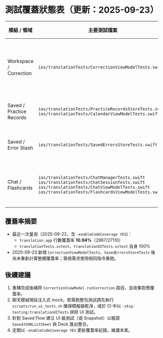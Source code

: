 # 測試覆蓋狀態表（更新：2025-09-23）

| 模組 / 領域 | 主要測試檔案 | 最近驗證指令 | 當前狀態 | 覆蓋重點 | 仍待補強 |
| --- | --- | --- | --- | --- | --- |
| Workspace / Correction | `ios/translationTests/CorrectionViewModelTests.swift` | `xcodebuild -project ios/translation.xcodeproj -scheme translation -destination 'platform=iOS Simulator,name=iPhone 16' test -only-testing:translationTests/CorrectionViewModelTests` | 穩定 | 覆蓋 `CorrectionSessionStore` 持久化、`PracticeSessionCoordinator` 題庫輪替與 `ErrorMergeController` 協調路徑，以及 ViewModel reset/錯誤處理 | 仍待補齊 UI Gesture（Pinch Merge）自動化與多 Workspace 交錯情境 |
| Saved / Practice Records | `ios/translationTests/PracticeRecordsStoreTests.swift`<br>`ios/translationTests/CalendarViewModelTests.swift` | `xcodebuild -project ios/translation.xcodeproj -scheme translation -destination 'platform=iOS Simulator,name=iPhone 16' test -only-testing:translationTests/PracticeRecordsStoreTests` | 穩定 | 練習紀錄 CRUD、統計、分組、reload、錯誤容忍與月曆串接均有檢驗；主執行緒依賴已加註 `@MainActor` | Calendar 轉月時的快取邏輯與 UI 整合仍待補 |
| Saved / Error Stash | `ios/translationTests/SavedErrorsStoreTests.swift` | `xcodebuild -project ios/translation.xcodeproj -scheme translation -destination 'platform=iOS Simulator,name=iPhone 16' test -only-testing:translationTests/SavedErrorsStoreTests` | 新增 | 覆蓋 correction / research 儲存、stash 移動、清除、損壞資料復原等核心行為 | 與 `SavedJSONListSheet` 的互動流程尚未自動化；缺乏 Deck 匯出整合測試 |
| Chat / Flashcards | `ios/translationTests/ChatManagerTests.swift`<br>`ios/translationTests/ChatSessionTests.swift`<br>`ios/translationTests/ChatViewModelTests.swift`<br>`ios/translationTests/FlashcardsViewModelTests.swift` | `xcodebuild -project ios/translation.xcodeproj -scheme translation -destination 'platform=iOS Simulator,name=iPhone 16' test -only-testing:translationTests/ChatSessionTests -only-testing:translationTests/ChatManagerTests -only-testing:translationTests/ChatViewModelTests -only-testing:translationTests/FlashcardsViewModelTests` | 穩定（全以本地 mock 執行） | 驗證聊天狀態轉換、背景任務協調、卡片增刪與排序 | 待補語音/即時播放服務、Flashcards 進階情境 |

## 覆蓋率摘要

- 最近一次量測（2025-09-22，含 `-enableCodeCoverage YES`)：
  - `translation.app` 行數覆蓋率 **10.94%**（2967/27110）
  - `translationTests.xctest`、`translationUITests.xctest` 自身 100%
- 2025-09-23 新增 `CorrectionViewModelTests`、`SavedErrorsStoreTests` 後尚未重新計算整體覆蓋率；需視需求使用相同指令重跑。

## 後續建議

1. 重構完成後補齊 `CorrectionViewModel.runCorrection` 路徑，並收集對應覆蓋率。
2. 聊天模組現採注入式 mock，若需跑整包測試請先執行 `scripts/run_ui_tests.sh` 確保模擬器乾淨，或於 CI 中以 `-skip-testing:translationUITests` 排除 UI 測試。
3. 針對 Saved Flow 建立 UI 級測試（或 Snapshot）以驗證 `SavedJSONListSheet` 與 Deck 匯出整合。
4. 定期以 `-enableCodeCoverage YES` 更新覆蓋率紀錄，維護本表。 

